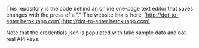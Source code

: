 This repository is the code behind an online one-page text editor that saves changes with the press of a "." The website link is here: [http://dot-to-enter.herokuapp.com](http://dot-to-enter.herokuapp.com).

Note that the credentials.json is populated with fake sample data and not real API keys.